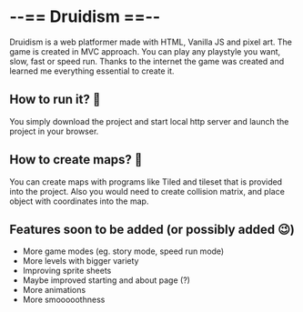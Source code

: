 # --== Druidism ==--

Druidism is a web platformer made with HTML, Vanilla JS and pixel art. The game is created in MVC approach. You can play any playstyle you want, slow, fast or speed run. Thanks to the internet the game was created and learned me everything essential to create it.

## How to run it? :rocket:

You simply download the project and start local http server and launch the project in your browser.

## How to create maps? :scroll:

You can create maps with programs like Tiled and tileset that is provided into the project. Also you would need to create collision matrix, and place object with coordinates into the map.

## Features soon to be added (or possibly added :wink:)

* More game modes (eg. story mode, speed run mode)
* More levels with bigger variety
* Improving sprite sheets
* Maybe improved starting and about page (?)
* More animations
* More smooooothness